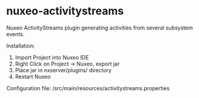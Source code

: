 # nuxeo-activitystreams
Nuxeo ActivityStreams plugin generating activities from several subsystem events.

Installation:
1. Import Project into Nuxeo IDE
2. Right Click on Project -> Nuxeo, export jar
3. Place jar in nxserver/plugins/ directory
4. Restart Nuxeo

Configuration file: /src/main/resources/activitystreams.properties
